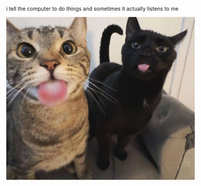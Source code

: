 i tell the computer to do things and sometimes it actually listens to me
<!--START_SECTION:update_image-->
<img src=https://raw.githubusercontent.com/sneakykestrel/sneakykestrel/main/.github/images/bleh.jpg height="" width="" align=left alt=kitty />
<!--END_SECTION:update_image-->

